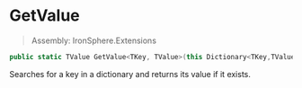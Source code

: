 ﻿

# GetValue

> Assembly: IronSphere.Extensions

```csharp
public static TValue GetValue<TKey, TValue>(this Dictionary<TKey,TValue> this, TKey key, TValue fallback = default);
```

Searches for a key in a dictionary and returns its value if it exists.

